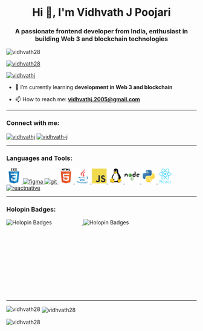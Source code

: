 <h1 align="center">Hi 👋, I'm Vidhvath J Poojari</h1>
<h3 align="center">A passionate frontend developer from India, enthusiast in building Web 3 and blockchain technologies</h3>

<p align="left"> <img src="https://komarev.com/ghpvc/?username=vidhvath28&label=Profile%20views&color=0e75b6&style=flat" alt="vidhvath28" /> </p>

<p align="left"> <a href="https://github.com/ryo-ma/github-profile-trophy"><img src="https://github-profile-trophy.vercel.app/?username=vidhvath28" alt="vidhvath28" /></a> </p>

<p align="left"> <a href="https://twitter.com/vidhvathj" target="blank"><img src="https://img.shields.io/twitter/follow/vidhvathj?logo=twitter&style=for-the-badge" alt="vidhvathj" /></a> </p>

- 🌱 I’m currently learning **development in Web 3 and blockchain**

- 📫 How to reach me: **vidhvathj.2005@gmail.com**

---

<h3 align="left">Connect with me:</h3>
<p align="left">
  <a href="https://twitter.com/vidhvathj" target="blank"><img align="center" src="https://raw.githubusercontent.com/rahuldkjain/github-profile-readme-generator/master/src/images/icons/Social/twitter.svg" alt="vidhvathj" height="30" width="40" /></a>
  <a href="https://linkedin.com/in/vidhvath-j" target="blank"><img align="center" src="https://raw.githubusercontent.com/rahuldkjain/github-profile-readme-generator/master/src/images/icons/Social/linked-in-alt.svg" alt="vidhvath-j" height="30" width="40" /></a>
</p>

---

<h3 align="left">Languages and Tools:</h3>
<p align="left">
  <a href="https://www.w3schools.com/css/" target="_blank" rel="noreferrer"> <img src="https://raw.githubusercontent.com/devicons/devicon/master/icons/css3/css3-original-wordmark.svg" alt="css3" width="40" height="40"/> </a>
  <a href="https://www.figma.com/" target="_blank" rel="noreferrer"> <img src="https://www.vectorlogo.zone/logos/figma/figma-icon.svg" alt="figma" width="40" height="40"/> </a>
  <a href="https://git-scm.com/" target="_blank" rel="noreferrer"> <img src="https://www.vectorlogo.zone/logos/git-scm/git-scm-icon.svg" alt="git" width="40" height="40"/> </a>
  <a href="https://www.w3.org/html/" target="_blank" rel="noreferrer"> <img src="https://raw.githubusercontent.com/devicons/devicon/master/icons/html5/html5-original-wordmark.svg" alt="html5" width="40" height="40"/> </a>
  <a href="https://www.java.com" target="_blank" rel="noreferrer"> <img src="https://raw.githubusercontent.com/devicons/devicon/master/icons/java/java-original.svg" alt="java" width="40" height="40"/> </a>
  <a href="https://developer.mozilla.org/en-US/docs/Web/JavaScript" target="_blank" rel="noreferrer"> <img src="https://raw.githubusercontent.com/devicons/devicon/master/icons/javascript/javascript-original.svg" alt="javascript" width="40" height="40"/> </a>
  <a href="https://www.linux.org/" target="_blank" rel="noreferrer"> <img src="https://raw.githubusercontent.com/devicons/devicon/master/icons/linux/linux-original.svg" alt="linux" width="40" height="40"/> </a>
  <a href="https://nodejs.org" target="_blank" rel="noreferrer"> <img src="https://raw.githubusercontent.com/devicons/devicon/master/icons/nodejs/nodejs-original-wordmark.svg" alt="nodejs" width="40" height="40"/> </a>
  <a href="https://www.python.org" target="_blank" rel="noreferrer"> <img src="https://raw.githubusercontent.com/devicons/devicon/master/icons/python/python-original.svg" alt="python" width="40" height="40"/> </a>
  <a href="https://reactjs.org/" target="_blank" rel="noreferrer"> <img src="https://raw.githubusercontent.com/devicons/devicon/master/icons/react/react-original-wordmark.svg" alt="react" width="40" height="40"/> </a>
  <a href="https://reactnative.dev/" target="_blank" rel="noreferrer"> <img src="https://reactnative.dev/img/header_logo.svg" alt="reactnative" width="40" height="40"/> </a>
</p>

---

<h3 align="left">Holopin Badges:</h3>
<p align="left">
  <a href="https://www.holopin.io/hacktoberfest2024/userbadge/cm1py7w8z13960ck7yrdpwycq">
    <img src="https://assets.holopin.io/hf2024levels/level0-sloth-code-0-0-0-0.webp" alt="Holopin Badges" width="200" height="200" style="display: inline-block;" />
  </a>
  <a href="https://www.holopin.io/hacktoberfest2024/userbadge/cm20k04nd102650cl666hib3id">
    <img src="https://assets.holopin.io/hf2024levels/level1-sloth-code-coffee-0-0-0.webp" alt="Holopin Badges" width="200" height="200" style="display: inline-block;" />
  </a>
</p>



---

<p><img align="left" src="https://github-readme-stats.vercel.app/api/top-langs?username=vidhvath28&show_icons=true&locale=en&layout=compact" alt="vidhvath28" /></p>

<p>&nbsp;<img align="center" src="https://github-readme-stats.vercel.app/api?username=vidhvath28&show_icons=true&locale=en" alt="vidhvath28" /></p>

<p><img align="center" src="https://github-readme-streak-stats.herokuapp.com/?user=vidhvath28&" alt="vidhvath28" /></p>
